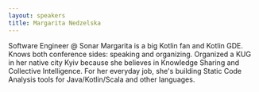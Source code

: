 ```yaml
---
layout: speakers
title: Margarita Nedzelska
---
```


Software Engineer @ Sonar
Margarita is a big Kotlin fan and Kotlin GDE. Knows both conference sides: speaking and organizing. 
Organized a KUG in her native city Kyiv because she believes in Knowledge Sharing and Collective Intelligence. 
For her everyday job, she's building Static Code Analysis tools for Java/Kotlin/Scala and other languages.
